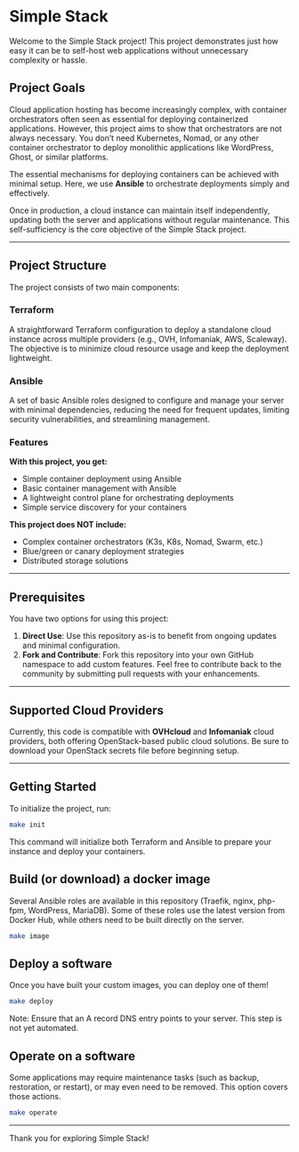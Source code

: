 # Simple Stack

Welcome to the Simple Stack project! This project demonstrates just how easy it can be to self-host web applications without unnecessary complexity or hassle.

## Project Goals

Cloud application hosting has become increasingly complex, with container orchestrators often seen as essential for deploying containerized applications. However, this project aims to show that orchestrators are not always necessary. You don’t need Kubernetes, Nomad, or any other container orchestrator to deploy monolithic applications like WordPress, Ghost, or similar platforms.

The essential mechanisms for deploying containers can be achieved with minimal setup. Here, we use **Ansible** to orchestrate deployments simply and effectively.

Once in production, a cloud instance can maintain itself independently, updating both the server and applications without regular maintenance. This self-sufficiency is the core objective of the Simple Stack project.

---

## Project Structure

The project consists of two main components:

### **Terraform**

A straightforward Terraform configuration to deploy a standalone cloud instance across multiple providers (e.g., OVH, Infomaniak, AWS, Scaleway). The objective is to minimize cloud resource usage and keep the deployment lightweight.

### **Ansible**

A set of basic Ansible roles designed to configure and manage your server with minimal dependencies, reducing the need for frequent updates, limiting security vulnerabilities, and streamlining management.

### Features

**With this project, you get:**
- Simple container deployment using Ansible
- Basic container management with Ansible
- A lightweight control plane for orchestrating deployments
- Simple service discovery for your containers

**This project does NOT include:**
- Complex container orchestrators (K3s, K8s, Nomad, Swarm, etc.)
- Blue/green or canary deployment strategies
- Distributed storage solutions

---

## Prerequisites

You have two options for using this project:
1. **Direct Use**: Use this repository as-is to benefit from ongoing updates and minimal configuration.
2. **Fork and Contribute**: Fork this repository into your own GitHub namespace to add custom features. Feel free to contribute back to the community by submitting pull requests with your enhancements.

---

## Supported Cloud Providers

Currently, this code is compatible with **OVHcloud** and **Infomaniak** cloud providers, both offering OpenStack-based public cloud solutions. Be sure to download your OpenStack secrets file before beginning setup.

---

## Getting Started

To initialize the project, run:

```bash
make init
```

This command will initialize both Terraform and Ansible to prepare your instance and deploy your containers.

## Build (or download) a docker image

Several Ansible roles are available in this repository (Traefik, nginx, php-fpm, WordPress, MariaDB). Some of these roles use the latest version from Docker Hub, while others need to be built directly on the server.

```bash
make image
```

## Deploy a software

Once you have built your custom images, you can deploy one of them!

```bash
make deploy
```

Note: Ensure that an A record DNS entry points to your server. This step is not yet automated.

## Operate on a software

Some applications may require maintenance tasks (such as backup, restoration, or restart), or may even need to be removed. This option covers those actions.

```bash
make operate
```

---

Thank you for exploring Simple Stack!
